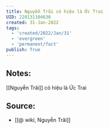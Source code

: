```yaml
---
title: Nguyễn Trãi có hiệu là Ức Trai
UID: 220131104630
created: 31-Jan-2022
tags:
  - 'created/2022/Jan/31'
  - 'evergreen'
  - 'permanent/fact'
publish: True
---
```

## Notes:
[[Nguyễn Trãi]] có hiệu là Ức Trai

## Source:
- [[@ wiki, Nguyễn Trãi]]


